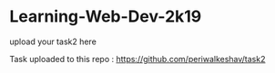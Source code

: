 # Learning-Web-Dev-2k19
 upload your task2 here

Task uploaded to this repo : https://github.com/periwalkeshav/task2
